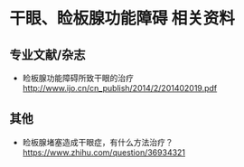 # 干眼、睑板腺功能障碍 相关资料

## 专业文献/杂志

- 睑板腺功能障碍所致干眼的治疗 http://www.ijo.cn/cn_publish/2014/2/201402019.pdf

## 其他

- 睑板腺堵塞造成干眼症，有什么方法治疗？ https://www.zhihu.com/question/36934321

